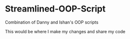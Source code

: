 # Streamlined-OOP-Script
Combination of Danny and Ishan's OOP scripts

This would be where I make my changes and share my code
